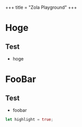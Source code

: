 +++
title = "Zola Playground"
+++

# Hoge

## Test

- hoge

# FooBar

## Test

- foobar

```rust
let highlight = true;
```
